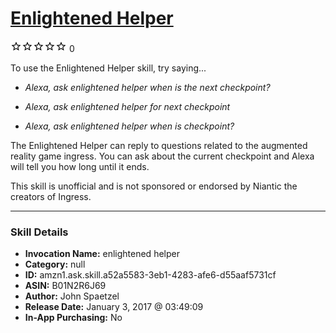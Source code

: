 # [Enlightened Helper](http://alexa.amazon.com/#skills/amzn1.ask.skill.a52a5583-3eb1-4283-afe6-d55aaf5731cf)
![0 stars](../../images/ic_star_border_black_18dp_1x.png)![0 stars](../../images/ic_star_border_black_18dp_1x.png)![0 stars](../../images/ic_star_border_black_18dp_1x.png)![0 stars](../../images/ic_star_border_black_18dp_1x.png)![0 stars](../../images/ic_star_border_black_18dp_1x.png) 0

To use the Enlightened Helper skill, try saying...

* *Alexa, ask enlightened helper when is the next checkpoint?*

* *Alexa, ask enlightened helper for next checkpoint*

* *Alexa, ask enlightened helper when is checkpoint?*

The Enlightened Helper can reply to questions related to the augmented reality game ingress. You can ask about the current checkpoint and Alexa will tell you how long until it ends.

This skill is unofficial and is not sponsored or endorsed by Niantic the creators of Ingress.

***

### Skill Details

* **Invocation Name:** enlightened helper
* **Category:** null
* **ID:** amzn1.ask.skill.a52a5583-3eb1-4283-afe6-d55aaf5731cf
* **ASIN:** B01N2R6J69
* **Author:** John Spaetzel
* **Release Date:** January 3, 2017 @ 03:49:09
* **In-App Purchasing:** No
